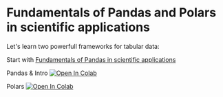 # Fundamentals of Pandas and Polars in scientific applications
Let's learn two powerfull frameworks for tabular data:


Start with [Fundamentals of Pandas in scientific applications](Fundamentals_of_Pandas_and_Polars_in_scientific_applications_Igor&Lidia.ipynb)

Pandas & Intro <a target="_blank" href="https://colab.research.google.com/github/AdoHaha/PyConPL24_Pandas_Polars/blob/master/Fundamentals_of_Pandas_and_Polars_in_scientific_applications_Igor%26Lidia.ipynb">
  <img src="https://colab.research.google.com/assets/colab-badge.svg" alt="Open In Colab"/>
</a>

Polars <a target="_blank" href="https://colab.research.google.com/github/AdoHaha/PyConPL24_Pandas_Polars/blob/master/polars-robot.ipynb">
  <img src="https://colab.research.google.com/assets/colab-badge.svg" alt="Open In Colab"/>
</a>
